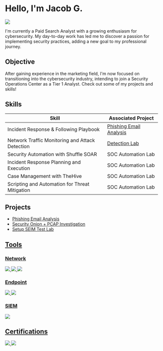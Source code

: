 # Hello, I'm Jacob G.
<a href="https://www.linkedin.com/in/jacob-green-640128181"><img src="https://img.shields.io/badge/-LinkedIn-0072b1?&style=for-the-badge&logo=linkedin&logoColor=white" /> </a>

I'm currently a Paid Search Analyst with a growing enthusiasm for cybersecurity. My day-to-day work has led me to discover a passion for implementing security practices, adding a new goal to my professional journey.

## Objective

After gaining experience in the marketing field, I'm now focused on transitioning into the cybersecurity industry, intending to join a Security Operations Center as a Tier 1 Analyst. Check out some of my projects and skills!

## Skills

| Skill                                         | Associated Project         |
|-----------------------------------------------|----------------------------|
| Incident Response & Following Playbook           | <a href="https://github.com/Jacobng19/Email-Analysis-Phishing-">Phishing Email Analysis</a>|
| Network Traffic Monitoring and Attack Detection | <a href="https://google.com">Detection Lab</a>|
| Security Automation with Shuffle SOAR         | SOC Automation Lab|
| Incident Response Planning and Execution      | SOC Automation Lab|
| Case Management with TheHive                  | SOC Automation Lab|
| Scripting and Automation for Threat Mitigation | SOC Automation Lab|

</div>

## Projects
- <a href="https://github.com/Jacobng19/Email-Analysis-Phishing-">Phishing Email Analysis
- Security Onion + PCAP Investigation
- Setup SEIM Test Lab
  
## Tools

### Network
<div>
    <img src="https://img.shields.io/badge/-Wireshark-1679A7?&style=for-the-badge&logo=Wireshark&logoColor=white" />
    <img src="https://img.shields.io/badge/-Suricata-EF3B2D?&style=for-the-badge&logo=Suricata&logoColor=white" />
    <img src="https://img.shields.io/badge/-Zeek-777BB4?&style=for-the-badge&logo=Zeek&logoColor=white" />
</div>

### Endpoint
<div>
    <img src="https://img.shields.io/badge/-Microsoft_Defender_for_Endpoint-00A4EF?&style=for-the-badge&logo=Microsoft&logoColor=white" />
    <img src="https://img.shields.io/badge/-Velociraptor-4B275F?&style=for-the-badge&logo=Velociraptor&logoColor=white" />
</div>

### SIEM
<div>
    <img src="https://img.shields.io/badge/-Splunk-000000?&style=for-the-badge&logo=Splunk&logoColor=white" />
  
</div>

## Certifications
<div>
<img src="https://img.shields.io/badge/-Google%20IT%20Support%20Professional%20Certificate-4285F4?style=for-the-badge&logo=google&logoColor=white" />
<img src="https://img.shields.io/badge/-Google%20Cybersecurity%20Professional%20Certificate-4285F4?style=for-the-badge&logo=google&logoColor=white" />

